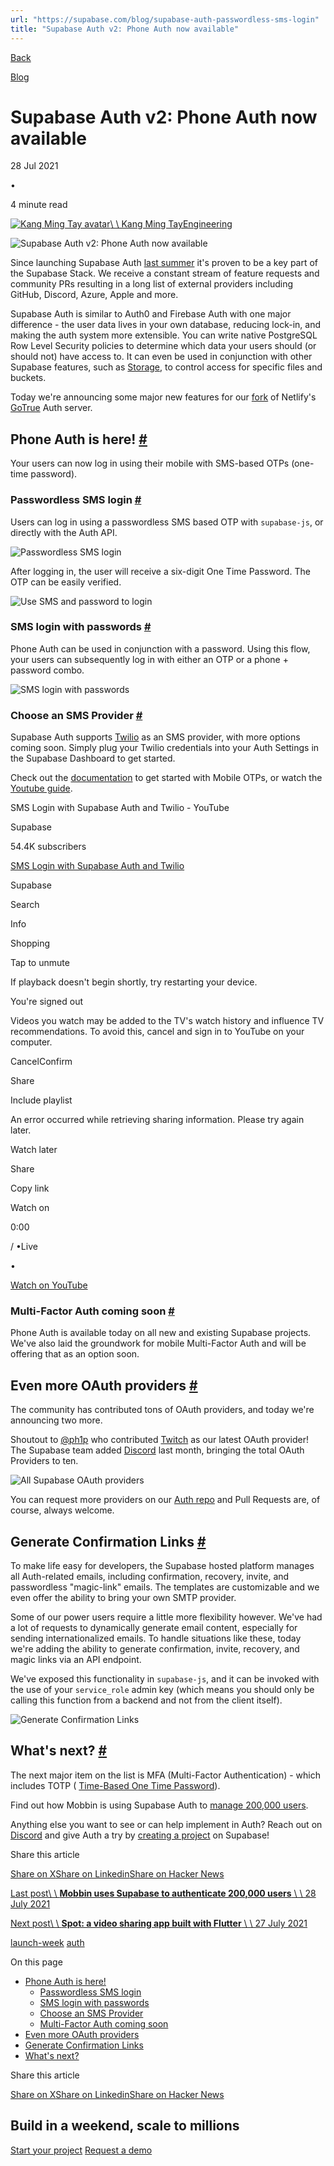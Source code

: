 ```yaml
---
url: "https://supabase.com/blog/supabase-auth-passwordless-sms-login"
title: "Supabase Auth v2: Phone Auth now available"
---
```


[Back](https://supabase.com/blog)

[Blog](https://supabase.com/blog)

# Supabase Auth v2: Phone Auth now available

28 Jul 2021

•

4 minute read

[![Kang Ming Tay avatar](https://supabase.com/_next/image?url=https%3A%2F%2Fgithub.com%2Fkangmingtay.png&w=96&q=75&dpl=dpl_7FY8EmFQ6G3YqautJ4Fvh1viLnvu)\\
\\
Kang Ming TayEngineering](https://github.com/kangmingtay)

![Supabase Auth v2: Phone Auth now available](https://supabase.com/_next/image?url=%2Fimages%2Fblog%2Fauth-v2%2Fsupabase-auth-v2-cover.jpg&w=3840&q=100&dpl=dpl_7FY8EmFQ6G3YqautJ4Fvh1viLnvu)

Since launching Supabase Auth [last summer](https://news.ycombinator.com/item?id=24072051) it's proven to be a key part of the Supabase Stack.
We receive a constant stream of feature requests and community PRs resulting in a long
list of external providers including GitHub, Discord, Azure, Apple and more.

Supabase Auth is similar to Auth0 and Firebase Auth with one major difference - the user data lives in your own database,
reducing lock-in, and making the auth system more extensible. You can write native PostgreSQL Row Level Security policies to
determine which data your users should (or should not) have access to. It can even be used in conjunction with other Supabase features,
such as [Storage](https://supabase.com/storage), to control access for specific files and buckets.

Today we're announcing some major new features for our [fork](https://github.com/supabase/gotrue) of Netlify's [GoTrue](https://github.com/netlify/gotrue) Auth server.

## Phone Auth is here! [\#](https://supabase.com/blog/supabase-auth-passwordless-sms-login\#phone-auth-is-here)

Your users can now log in using their mobile with SMS-based OTPs (one-time password).

### Passwordless SMS login [\#](https://supabase.com/blog/supabase-auth-passwordless-sms-login\#passwordless-sms-login)

Users can log in using a passwordless SMS based OTP with `supabase-js`, or directly with the Auth API.

![Passwordless SMS login](https://supabase.com/_next/image?url=%2Fimages%2Fblog%2Fauth-v2%2Fpasswordless-login.png&w=3840&q=75&dpl=dpl_7FY8EmFQ6G3YqautJ4Fvh1viLnvu)

After logging in, the user will receive a six-digit One Time Password. The OTP can be easily verified.

![Use SMS and password to login](https://supabase.com/_next/image?url=%2Fimages%2Fblog%2Fauth-v2%2Fverify-otp.png&w=3840&q=75&dpl=dpl_7FY8EmFQ6G3YqautJ4Fvh1viLnvu)

### SMS login with passwords [\#](https://supabase.com/blog/supabase-auth-passwordless-sms-login\#sms-login-with-passwords)

Phone Auth can be used in conjunction with a password. Using this flow, your users can subsequently log in
with either an OTP or a phone + password combo.

![SMS login with passwords](https://supabase.com/_next/image?url=%2Fimages%2Fblog%2Fauth-v2%2Fphone-and-password-login.png&w=3840&q=75&dpl=dpl_7FY8EmFQ6G3YqautJ4Fvh1viLnvu)

### Choose an SMS Provider [\#](https://supabase.com/blog/supabase-auth-passwordless-sms-login\#choose-an-sms-provider)

Supabase Auth supports [Twilio](https://www.twilio.com/) as an SMS provider, with more options coming soon.
Simply plug your Twilio credentials into your Auth Settings in the Supabase Dashboard to get started.

Check out the [documentation](https://supabase.com/docs/guides/auth/phone-login/twilio) to get started with Mobile OTPs,
or watch the [Youtube guide](https://youtu.be/akScoPO01bc).

SMS Login with Supabase Auth and Twilio - YouTube

Supabase

54.4K subscribers

[SMS Login with Supabase Auth and Twilio](https://www.youtube.com/watch?v=akScoPO01bc)

Supabase

Search

Info

Shopping

Tap to unmute

If playback doesn't begin shortly, try restarting your device.

You're signed out

Videos you watch may be added to the TV's watch history and influence TV recommendations. To avoid this, cancel and sign in to YouTube on your computer.

CancelConfirm

Share

Include playlist

An error occurred while retrieving sharing information. Please try again later.

Watch later

Share

Copy link

Watch on

0:00

/
•Live

•

[Watch on YouTube](https://www.youtube.com/watch?v=akScoPO01bc "Watch on YouTube")

### Multi-Factor Auth coming soon [\#](https://supabase.com/blog/supabase-auth-passwordless-sms-login\#multi-factor-auth-coming-soon)

Phone Auth is available today on all new and existing Supabase projects. We've also laid the groundwork for mobile Multi-Factor
Auth and will be offering that as an option soon.

## Even more OAuth providers [\#](https://supabase.com/blog/supabase-auth-passwordless-sms-login\#even-more-oauth-providers)

The community has contributed tons of OAuth providers, and today we're announcing two more.

Shoutout to [@ph1p](https://github.com/ph1p) who contributed [Twitch](https://supabase.com/docs/guides/auth/auth-twitch) as our latest OAuth provider!
The Supabase team added [Discord](https://supabase.com/docs/guides/auth/social-login/auth-discord) last month, bringing the total OAuth Providers to ten.

![All Supabase OAuth providers](https://supabase.com/_next/image?url=%2Fimages%2Fblog%2Fauth-v2%2Fsupabase-oauth-providers.png&w=3840&q=75&dpl=dpl_7FY8EmFQ6G3YqautJ4Fvh1viLnvu)

You can request more providers on our [Auth repo](https://github.com/supabase/gotrue) and Pull Requests are, of course, always welcome.

## Generate Confirmation Links [\#](https://supabase.com/blog/supabase-auth-passwordless-sms-login\#generate-confirmation-links)

To make life easy for developers, the Supabase hosted platform manages all Auth-related emails, including confirmation,
recovery, invite, and passwordless "magic-link" emails. The templates are customizable and we even offer the ability to bring your own SMTP provider.

Some of our power users require a little more flexibility however. We've had a lot of requests to dynamically generate email content,
especially for sending internationalized emails. To handle situations like these, today we're adding the ability to
generate confirmation, invite, recovery, and magic links via an API endpoint.

We've exposed this functionality in `supabase-js`, and it can be invoked with the use of your `service_role` admin key
(which means you should only be calling this function from a backend and not from the client itself).

![Generate Confirmation Links](https://supabase.com/_next/image?url=%2Fimages%2Fblog%2Fauth-v2%2Fgenerate-links.png&w=3840&q=75&dpl=dpl_7FY8EmFQ6G3YqautJ4Fvh1viLnvu)

## What's next? [\#](https://supabase.com/blog/supabase-auth-passwordless-sms-login\#whats-next)

The next major item on the list is MFA (Multi-Factor Authentication) - which includes TOTP
( [Time-Based One Time Password](https://en.wikipedia.org/wiki/Time-based_One-Time_Password)).

Find out how Mobbin is using Supabase Auth to [manage 200,000 users](https://supabase.com/blog/mobbin-supabase-200000-users).

Anything else you want to see or can help implement in Auth? Reach out on
[Discord](https://discord.supabase.com/) and give Auth a try by [creating a project](https://supabase.com/dashboard/) on Supabase!

Share this article

[Share on X](https://twitter.com/intent/tweet?url=https%3A%2F%2Fsupabase.com%2Fblog%2Fsupabase-auth-passwordless-sms-login&text=Supabase%20Auth%20v2%3A%20Phone%20Auth%20now%20available)[Share on Linkedin](https://www.linkedin.com/shareArticle?url=https%3A%2F%2Fsupabase.com%2Fblog%2Fsupabase-auth-passwordless-sms-login&text=Supabase%20Auth%20v2%3A%20Phone%20Auth%20now%20available)[Share on Hacker News](https://news.ycombinator.com/submitlink?u=https%3A%2F%2Fsupabase.com%2Fblog%2Fsupabase-auth-passwordless-sms-login&t=Supabase%20Auth%20v2%3A%20Phone%20Auth%20now%20available)

[Last post\\
\\
**Mobbin uses Supabase to authenticate 200,000 users** \\
\\
28 July 2021](https://supabase.com/blog/mobbin-supabase-200000-users)

[Next post\\
\\
**Spot: a video sharing app built with Flutter** \\
\\
27 July 2021](https://supabase.com/blog/spot-flutter-with-postgres)

[launch-week](https://supabase.com/blog/tags/launch-week) [auth](https://supabase.com/blog/tags/auth)

On this page

- [Phone Auth is here!](https://supabase.com/blog/supabase-auth-passwordless-sms-login#phone-auth-is-here)
  - [Passwordless SMS login](https://supabase.com/blog/supabase-auth-passwordless-sms-login#passwordless-sms-login)
  - [SMS login with passwords](https://supabase.com/blog/supabase-auth-passwordless-sms-login#sms-login-with-passwords)
  - [Choose an SMS Provider](https://supabase.com/blog/supabase-auth-passwordless-sms-login#choose-an-sms-provider)
  - [Multi-Factor Auth coming soon](https://supabase.com/blog/supabase-auth-passwordless-sms-login#multi-factor-auth-coming-soon)
- [Even more OAuth providers](https://supabase.com/blog/supabase-auth-passwordless-sms-login#even-more-oauth-providers)
- [Generate Confirmation Links](https://supabase.com/blog/supabase-auth-passwordless-sms-login#generate-confirmation-links)
- [What's next?](https://supabase.com/blog/supabase-auth-passwordless-sms-login#whats-next)

Share this article

[Share on X](https://twitter.com/intent/tweet?url=https%3A%2F%2Fsupabase.com%2Fblog%2Fsupabase-auth-passwordless-sms-login&text=Supabase%20Auth%20v2%3A%20Phone%20Auth%20now%20available)[Share on Linkedin](https://www.linkedin.com/shareArticle?url=https%3A%2F%2Fsupabase.com%2Fblog%2Fsupabase-auth-passwordless-sms-login&text=Supabase%20Auth%20v2%3A%20Phone%20Auth%20now%20available)[Share on Hacker News](https://news.ycombinator.com/submitlink?u=https%3A%2F%2Fsupabase.com%2Fblog%2Fsupabase-auth-passwordless-sms-login&t=Supabase%20Auth%20v2%3A%20Phone%20Auth%20now%20available)

## Build in a weekend, scale to millions

[Start your project](https://supabase.com/dashboard) [Request a demo](https://supabase.com/contact/sales)